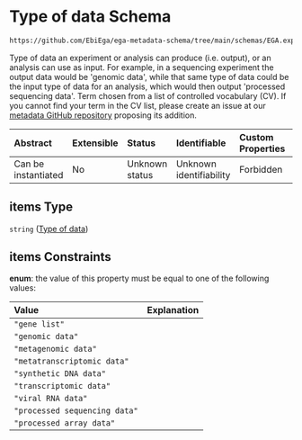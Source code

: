 # Type of data Schema

```txt
https://github.com/EbiEga/ega-metadata-schema/tree/main/schemas/EGA.experiment.json#/properties/types_of_output_data/items
```

Type of data an experiment or analysis can produce (i.e. output), or an analysis can use as input. For example, in a sequencing experiment the output data would be 'genomic data', while that same type of data could be the input type of data for an analysis, which would then output 'processed sequencing data'. Term chosen from a list of controlled vocabulary (CV). If you cannot find your term in the CV list, please create an issue at our [metadata GitHub repository](https://github.com/EbiEga/ega-metadata-schema) proposing its addition.

| Abstract            | Extensible | Status         | Identifiable            | Custom Properties | Additional Properties | Access Restrictions | Defined In                                                                |
| :------------------ | :--------- | :------------- | :---------------------- | :---------------- | :-------------------- | :------------------ | :------------------------------------------------------------------------ |
| Can be instantiated | No         | Unknown status | Unknown identifiability | Forbidden         | Allowed               | none                | [EGA.experiment.json*](../out/EGA.experiment.json "open original schema") |

## items Type

`string` ([Type of data](ega-12-definitions-type-of-data.md))

## items Constraints

**enum**: the value of this property must be equal to one of the following values:

| Value                         | Explanation |
| :---------------------------- | :---------- |
| `"gene list"`                 |             |
| `"genomic data"`              |             |
| `"metagenomic data"`          |             |
| `"metatranscriptomic data"`   |             |
| `"synthetic DNA data"`        |             |
| `"transcriptomic data"`       |             |
| `"viral RNA data"`            |             |
| `"processed sequencing data"` |             |
| `"processed array data"`      |             |
